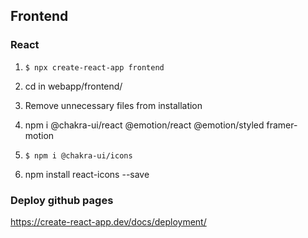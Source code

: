 ## Frontend

### React

1. `$ npx create-react-app frontend`

2. cd in webapp/frontend/

3. Remove unnecessary files from installation

4. npm i @chakra-ui/react @emotion/react @emotion/styled framer-motion

5. `$ npm i @chakra-ui/icons`

6. npm install react-icons --save


### Deploy github pages

https://create-react-app.dev/docs/deployment/
